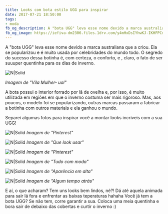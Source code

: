 ```yaml
---
title: Looks com bota estilo UGG para inspirar 
date: 2017-07-21 18:50:00
tags:  
- moda
fb_og_description: A "bota UGG" leva esse nome devido a marca australiana que a criou. Ela se popularizou e é muito usada por celebridades do mundo todo. O segredo do sucesso dessa botinha é, com certeza, o conforto, e , claro, o fato de ser suuuper quentinha para os dias de inverno.
fb_og_image: https://iefiva-dm2306.files.1drv.com/y4mHxDsIYhwKJ-IKHFPCmEeqTiG5c9vWcZMGs7urWbHwntzy33r-hnOE6ig7ynsUsnSbUHG-EwA-LGG2aIHLNvqtPXd2L4cixuXw0HvySsd29XRhxj93uGyjr0hJ2fvEMt8G0aysqrDa2-kNV_4GbaMzEx_iBFAEqnzjqyAlgl_jLq-xv2OCejk8ofe5gJaJ8BeENNoS7qieRvVWdyn-l13Iw?width=780&height=519&cropmode=none
---
```


A "bota UGG" leva esse nome devido a marca australiana que a criou.
Ela se popularizou e é muito usada por celebridades do mundo todo.
O segredo do sucesso dessa botinha é, com certeza, o conforto, e , claro, o fato de ser suuuper quentinha para os dias de inverno.

![N|Solid](https://iefiva-dm2306.files.1drv.com/y4mHxDsIYhwKJ-IKHFPCmEeqTiG5c9vWcZMGs7urWbHwntzy33r-hnOE6ig7ynsUsnSbUHG-EwA-LGG2aIHLNvqtPXd2L4cixuXw0HvySsd29XRhxj93uGyjr0hJ2fvEMt8G0aysqrDa2-kNV_4GbaMzEx_iBFAEqnzjqyAlgl_jLq-xv2OCejk8ofe5gJaJ8BeENNoS7qieRvVWdyn-l13Iw?width=780&height=519&cropmode=none)
<!-- more -->
*Imagem de "Vila Mulher- uol"*

 A bota possui o interior forrado por lã de ovelha e, por isso, é muito utilizada em regiões em que o inverno costuma ser mais rigoroso.
 Mas, aos poucos, o modelo foi se popularizando, outras marcas passaram a fabricar a botinha com outros materiais e ela ganhou o mundo.
 
 Separei algumas fotos para inspirar você a montar looks incríveis com a sua UGG!
 
 ![N|Solid](https://iecl9w-dm2306.files.1drv.com/y4myYqJ8YoTzfO67Wg2lvcSuqAz2hOMugt-CnrGtOjeH9PFmL31suCE2qODwsO3TMSD0hWbJ6AM5vRK6UsWt5_7S4pD5d8Yv8_sPn1ek8PkH-BnTXysjieDdmgU3wtmc3PsXZ-RU-ZQQR4D5l7rRZEdhxxxFjZ2wlwSlDbfrVjDQdFiOsD3cZD6vMF7_STWxbkyzg5DF6vWYrQt_7YAnTAWpg?width=346&height=520&cropmode=none)
 *Imagem de "Pinterest"*
  
  ![N|Solid](https://u7ukpg-dm2306.files.1drv.com/y4m4vPxadEjVHqU9j7h8nCDuRdz4ASCgKls1Z9dEi_lFq1kICyG0ZORkgkP3UsJAXZrUSCrokKeIRx3f4LBvFrUFRJTm4Z2BaBFEhyaeq3hPMb_nmar6j5VdjB6e1r_KmBQQF3dBJBiM9p_nAWzvakvy2MjJYTU5_8hYyDfYYmONy_YQqSOcP0toUgyK-oRZ9QnrEnZ9hBJMwqGvN43IdvFlw?width=386&height=520&cropmode=none)
  *Imagem de "Que look usar"*
  
  
   ![N|Solid](https://iec6mq-dm2306.files.1drv.com/y4mn5ijW4dwIpL-McVtla4qkbEZzZ7cSHYwKRit_k4mND7E9ppOC5Qb7FXg4SlN6gqtESE9xerP8-kuCfxnQqJCdtDd3AtqXkOQddQyGC_dsOk6emreK98PKMTVY_wUdYKyNbYOy3uE8-fSaDpCic9jDtH3qOikJYhuQIkxqGgU7sD1Jd2yHTmDBNK3x3yYnCS9rhONyWClU4M4DwFgVhBeGA?width=346&height=520&cropmode=none)
   *Imagem de "Pinterest"*

  ![N|Solid](https://u7tndg-dm2306.files.1drv.com/y4msplLQjkR30pQAcNJz0zSKfOlCbQtT4X72olIFA1ejVxq4FDfLSw-ph1u2XYnzymdqRSynQBmFWmSqngBnPTUS27q-VmsXAG51-B-6wbyDO9FJoLt-B37oMe8LmFB2b5DqSPiQWV-G2wFMeZdwnhbfsdSck1qkzGgkuLWjsVg7mrWKSIS8eZ457Sf1lH9b7z3fAR2dMMBAVdgyFY8X07pdA?width=348&height=520&cropmode=none)
  *Imagem de "Tudo com moda"*
  
![N|Solid](https://iedwgg-dm2306.files.1drv.com/y4mGLPCPbP-KCqi4VaJJs_KBxXwkYG_biQebPJqAamo8GPVJ24yCCayw8cTe1-YV-61h5TnBHZmF0io9ALQz1gqJ2Jgs3idBR79yg4kYn6dJg5giKJ8cnrsFyBeAHyDvuga8x9rgdugvLXsm9PeFULloOlFfnkHC-W8uwpJpc-q6QbpU7lfsJr7lS-Wk_1hUAjmJwxNNrAAqzUyzLJNS4Ks0Q?width=520&height=520&cropmode=none)
*Imagem de "Aparência em alta"*

![N|Solid](https://u7vvyq-dm2306.files.1drv.com/y4mt7b4E975GssrO2ZrDG-ojs2l47F8-z9Z2NO9NFqNIDHJtUcrM9gsQDMYbMiXpADbycYiKj5k5AufoHbzaiDM49VjoURCdK7lDox8jA8eBO4pNCfGetcOLDGJcyE4k870EJy2WbwnmoYbd0I0CvowEQzUFKyn_W1xfPgDMq4J4LGSim5PbJywVBtLh_J_4MNmWNlRh2Qq8Zra_1kWUxKZqw?width=780&height=464&cropmode=none)
*Imagem de "Algum tempo atrás"*

E aí, o que acharam? Tem uns looks bem lindos, né?! Dá até aquela animada para sair lá fora e enfrentar as baixas teperaturas hahaha
Você já tem a bota UGG? Se não tem, corre garantir a sua. Coloca uma meia quentinha e bora sair de debaixo das cobertas e curtir o inverno :)
